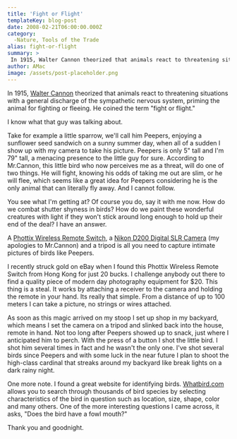 ```yaml
---
title: 'Fight or Flight'
templateKey: blog-post
date: 2008-02-21T06:00:00.000Z
category: 
  -Nature, Tools of the Trade
alias: fight-or-flight
summary: > 
 In 1915, Walter Cannon theorized that animals react to threatening situations with a general discharge of the sympathetic nervous system, priming the animal for fighting or fleeing. He coined the term "fight or flight." I know what that guy was talking about.
author: AMac
image: /assets/post-placeholder.png
---
```


In 1915, [Walter Cannon](http://en.wikipedia.org/wiki/Walter_Cannon) theorized that animals react to threatening situations with a general discharge of the sympathetic nervous system, priming the animal for fighting or fleeing. He coined the term "fight or flight."

I know what that guy was talking about.

Take for example a little sparrow, we'll call him Peepers, enjoying a sunflower seed sandwich on a sunny summer day, when all of a sudden I show up with my camera to take his picture. Peepers is only 5" tall and I'm 79" tall, a menacing presence to the little guy for sure. According to Mr.Cannon, this little bird who now perceives me as a threat, will do one of two things. He will fight, knowing his odds of taking me out are slim, or he will flee, which seems like a great idea for Peepers considering he is the only animal that can literally fly away. And I cannot follow.

You see what I'm getting at? Of course you do, say it with me now. How do we combat shutter shyness in birds? How do we paint these wonderful creatures with light if they won't stick around long enough to hold up their end of the deal? I have an answer.

A [Phottix Wireless Remote Switch](http://www.phottix.com/), a [Nikon D200 Digital SLR Camera](http://www.nikonusa.com/template.php?cat=1&grp=2&productNr=25235) (my apologies to Mr.Cannon) and a tripod is all you need to capture intimate pictures of birds like Peepers.

I recently struck gold on eBay when I found this Phottix Wireless Remote Switch from Hong Kong for just 20 bucks. I challenge anybody out there to find a quality piece of modern day photography equipment for $20. This thing is a steal. It works by attaching a receiver to the camera and holding the remote in your hand. Its really that simple. From a distance of up to 100 meters I can take a picture, no strings or wires attached.

As soon as this magic arrived on my stoop I set up shop in my backyard, which means I set the camera on a tripod and slinked back into the house, remote in hand. Not too long after Peepers showed up to snack, just where I anticipated him to perch. With the press of a button I shot the little bird. I shot him several times in fact and he wasn't the only one. I've shot several birds since Peepers and with some luck in the near future I plan to shoot the high-class cardinal that streaks around my backyard like break lights on a dark rainy night.

One more note. I found a great website for identifying birds. [Whatbird.com](http://whatbird.com/) allows you to search through thousands of bird species by selecting characteristics of the bird in question such as location, size, shape, color and many others. One of the more interesting questions I came across, it asks, "Does the bird have a fowl mouth?"

Thank you and goodnight.
